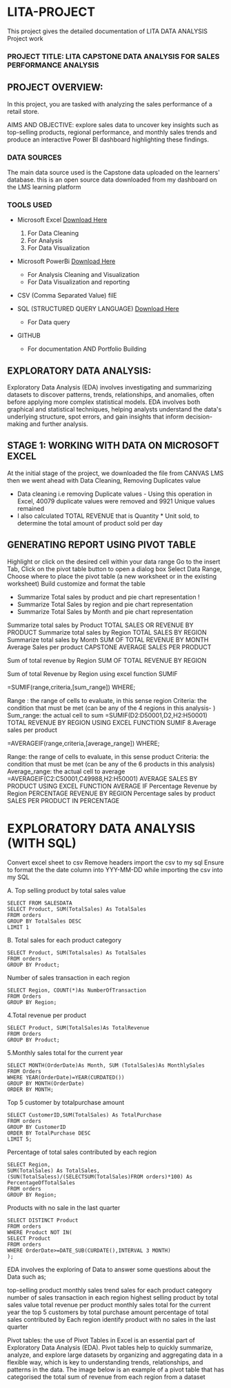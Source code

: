 # LITA-PROJECT
This project gives the detailed documentation of LITA DATA ANALYSIS Project work

### PROJECT TITLE: LITA CAPSTONE DATA ANALYSIS FOR SALES PERFORMANCE ANALYSIS
## PROJECT OVERVIEW:
In this project, you are tasked with analyzing the sales performance of a retail store. 

AIMS AND OBJECTIVE: explore sales data to uncover key insights such as top-selling products, regional 
performance, and monthly sales trends and produce an interactive Power BI
dashboard highlighting these findings.

### DATA SOURCES
The main data source used is the Capstone data uploaded on the learners' database. 
this is an open source data downloaded from my dashboard on the LMS learning platform

### TOOLS USED
- Microsoft Excel [Download Here](https://www.microsoft.com)
  1.  For Data Cleaning
  2.  For Analysis
  3.  For Data Visualization
     
- Microsoft PowerBi [Download Here](https://apps.microsoft.com)
  - For Analysis Cleaning and Visualization
  - For Data Visualization and reporting
    
- CSV (Comma Separated Value)  filE
  
- SQL (STRUCTURED QUERY LANGUAGE) [Download Here](https://www.microsoft.com)
  - For Data query
    
- GITHUB
  - For documentation AND Portfolio Building  


## EXPLORATORY DATA ANALYSIS:
Exploratory Data Analysis (EDA) involves investigating and summarizing datasets to discover patterns, trends, relationships, and anomalies, often before applying more complex statistical models.
EDA involves both graphical and statistical techniques, helping analysts understand the data's underlying structure, spot errors, and gain insights that inform decision-making and further analysis.


## STAGE 1: WORKING WITH DATA ON MICROSOFT EXCEL
At the initial stage of the project, we downloaded the file from CANVAS LMS 
then we went ahead with Data Cleaning, Removing Duplicates value
  - Data cleaning i.e removing Duplicate values - Using this operation in Excel, 40079 duplicate values were removed and 9921 Unique values remained
  - I also calculated TOTAL REVENUE that is Quantity * Unit sold, to determine the total amount of product sold per day

## GENERATING REPORT USING PIVOT TABLE
  Highlight or click on the desired cell within your data range
  Go to the insert Tab, Click on the pivot  table button to open a dialog box
  Select Data Range, Choose where to place the pivot table (a new worksheet or in the existing worksheet)
  Build customize and format the table
  
  -  Summarize Total sales by product and pie chart representation
    !
  -  Summarize Total Sales by region and pie chart representation
  -  Summarize Total Sales by Month and pie chart representation

Summarize total sales by Product
TOTAL SALES OR REVENUE BY PRODUCT
Summarize total sales by Region
TOTAL SALES BY REGION
Summarize total sales by Month
SUM OF TOTAL REVENUE BY MONTH
Average Sales per product CAPSTONE AVERAGE SALES PER PRODUCT

Sum of total revenue by Region
SUM OF TOTAL REVENUE BY REGION

Sum of total Revenue by Region using excel function SUMIF

=SUMIF(range,criteria,[sum_range])
WHERE; 

Range : the range of cells to evaluate, in this sense region
Criteria: the condition that must be met (can be any of the 4 regions in this analysis- )
Sum_range: the actual cell to sum
=SUMIF(D2:D50001,D2,H2:H50001)
TOTAL REVENUE BY REGION USING EXCEL FUNCTION SUMIF 
8.Average sales per product

=AVERAGEIF(range,criteria,[average_range])
WHERE;

Range: the range of cells to evaluate, in this sense product
Criteria: the condition that must be met (can be any of the 6 products in this analysis)
Average_range: the actual cell to average
=AVERAGEIF(C2:C50001,C49988,H2:H50001)
AVERAGE SALES BY PRODUCT USING EXCEL FUNCTION AVERAGE IF
Percentage Revenue by Region
PERCENTAGE REVENUE BY REGION
Percentage sales by product
SALES PER PRODUCT IN PERCENTAGE

# EXPLORATORY DATA ANALYSIS (WITH SQL)
Convert excel sheet to csv
Remove headers
import the csv to my sql
Ensure to format the the date column into YYY-MM-DD while importing the csv into my SQL

A. Top selling product by total sales value

```
SELECT FROM SALESDATA
SELECT Product, SUM(TotalSales) As TotalSales
FROM orders
GROUP BY TotalSales DESC
LIMIT 1

```
B. Total sales for each product category
```
SELECT Product, SUM(Totalsales) As TotalSales
FROM orders
GROUP BY Product;
```
Number of sales transaction in each region
```
SELECT Region, COUNT(*)As NumberOfTransaction
FROM Orders
GROUP BY Region;
```
4.Total revenue per product

```
SELECT Product, SUM(TotalSales)As TotalRevenue
FROM Orders
GROUP BY Product;
```
5.Monthly sales total for the current year

```
SELECT MONTH(OrderDate)As Month, SUM (TotalSales)As MonthlySales
FROM Orders
WHERE YEAR(OrderDate)=YEAR(CURDATED())
GROUP BY MONTH(OrderDate)
ORDER BY MONTH;
```

Top 5 customer by totalpurchase amount
```
SELECT CustomerID,SUM(TotalSales) As TotalPurchase
FROM orders
GROUP BY CustomerID
ORDER BY TotalPurchase DESC
LIMIT 5;
```

Percentage of total sales contributed by each region
```
SELECT Region,
SUM(TotalSales) As TotalSales,
(SUN(TotalSaless)/(SELECTSUM(TotalSales)FROM orders)*100) As PercentageOfTotalSales
FROM orders
GROUP BY Region;
```
Products with no sale in the last quarter
```
SELECT DISTINCT Product
FROM orders
WHERE Product NOT IN(
SELECT Product
FROM orders
WHERE OrderDate>=DATE_SUB(CURDATE(),INTERVAL 3 MONTH)
);
```
EDA involves the exploring of Data to answer some questions about the Data such as;

top-selling product
monthly sales trend
sales for each product category
number of sales transaction in each region
highest selling product by total sales value
total revenue per product
monthly sales total for the current year
the top 5 customers by total purchase amount
percentage of total sales contributed by Each region
identify product with no sales in the last quarter


Pivot tables: the use of Pivot Tables in Excel is an essential part of Exploratory Data Analysis (EDA). Pivot tables help to quickly summarize, analyze, and explore large datasets by organizing and aggregating data in a flexible way, which is key to understanding trends, relationships, and patterns in the data.
The image below is an example of a pivot table that has categorised the total sum of revenue from each region from a dataset


